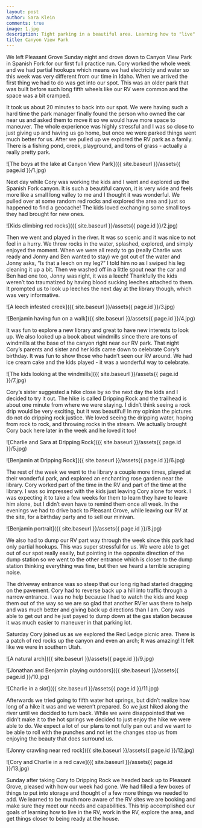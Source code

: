 ```yaml
---
layout: post
author: Sara Klein
comments: true
image: 1.jpg
description: Tight parking in a beautiful area. Learning how to "live" in the RV.
title: Canyon View Park
---
```


We left Pleasant Grove Sunday night and drove down to Canyon View Park in Spanish Fork for our first full practice run. Cory worked the whole week and we had partial hookups which means we had electricity and water so this week was very different from our time in Idaho. When we arrived the first thing we had to do was get into our spot. This was an older park that was built before such long fifth wheels like our RV were common and the space was a bit cramped.

It took us about 20 minutes to back into our spot. We were having such a hard time the park manager finally found the person who owned the car near us and asked them to move it so we would have more space to maneuver. The whole experience was highly stressful and I was so close to just giving up and having us go home, but once we were parked things went much better for us. After we pulled up we explored the RV park as a family. There is a fishing pond, creek, playground, and tons of grass - actually a really pretty park. 

![The boys at the lake at Canyon View Park]({{ site.baseurl }}/assets{{ page.id }}/1.jpg)

Next day while Cory was working the kids and I went and explored up the Spanish Fork canyon. It is such a beautiful canyon, it is very wide and feels more like a small long valley to me and I thought it was wonderful. We pulled over at some random red rocks and explored the area and just so happened to find a geocache! The kids loved exchanging some small toys they had brought for new ones.

![Kids climbing red rocks]({{ site.baseurl }}/assets{{ page.id }}/2.jpg)

Then we went and played in the river. It was so scenic and it was nice to not feel in a hurry. We threw rocks in the water, splashed, explored, and simply enjoyed the moment. When we were all ready to go (really Charlie was ready and Jonny and Ben wanted to stay) we got out of the water and Jonny asks, “Is that a leech on my leg?” I told him no as I swiped his leg cleaning it up a bit. Then we washed off in a little spout near the car and Ben had one too, Jonny was right, it was a leech! Thankfully the kids weren’t too traumatized by having blood sucking leeches attached to them. It prompted us to look up leeches the next day at the library though, which was very informative. 

![A leech infested creek]({{ site.baseurl }}/assets{{ page.id }}/3.jpg)

![Benjamin having fun on a walk]({{ site.baseurl }}/assets{{ page.id }}/4.jpg)

It was fun to explore a new library and great to have new interests to look up. We also looked up a book about windmills since there are tons of windmills at the base of the canyon right near our RV park. That night Cory’s parents and sister and her kids came down to celebrate Cory’s birthday. It was fun to show those who hadn’t seen our RV around. We had ice cream cake and the kids played - it was a wonderful way to celebrate. 

![The kids looking at the windmills]({{ site.baseurl }}/assets{{ page.id }}/7.jpg)

Cory’s sister suggested a hike close by so the next day the kids and I decided to try it out. The hike is called Dripping Rock and the trailhead is about one minute from where we were staying. I didn’t think seeing a rock drip would be very exciting, but it was beautiful! In my opinion the pictures do not do dripping rock justice. We loved seeing the dripping water, hoping from rock to rock, and throwing rocks in the stream. We actually brought Cory back here later in the week and he loved it too!

![Charlie and Sara at Dripping Rock]({{ site.baseurl }}/assets{{ page.id }}/5.jpg)

![Benjamin at Dripping Rock]({{ site.baseurl }}/assets{{ page.id }}/6.jpg)

The rest of the week we went to the library a couple more times, played at their wonderful park, and explored an enchanting rose garden near the library. Cory worked part of the time in the RV and part of the time at the library. I was so impressed with the kids just leaving Cory alone for work. I was expecting it to take a few weeks for them to learn they have to leave him alone, but I didn’t even have to remind them once all week. In the evenings we had to drive back to Pleasant Grove, while leaving our RV at the site, for a birthday party and to sell our minivan.

![Benjamin portrait]({{ site.baseurl }}/assets{{ page.id }}/8.jpg)

We also had to dump our RV part way through the week since this park had only partial hookups. This was super stressful for us. We were able to get out of our spot really easily, but pointing in the opposite direction of the dump station so we went to the other entrance which is closer to the dump station thinking everything was fine, but then we heard a terrible scraping noise.

The driveway entrance was so steep that our long rig had started dragging on the pavement. Cory had to reverse back up a hill into traffic through a narrow entrance. I was no help because I had to watch the kids and keep them out of the way so we are so glad that another RV’er was there to help and was much better and giving back up directions than I am. Cory was able to get out and he just payed to dump down at the gas station because it was much easier to maneuver in that parking lot.

Saturday Cory joined us as we explored the Red Ledge picnic area. There is a patch of red rocks up the canyon and even an arch; It was amazing! It felt like we were in southern Utah.

![A natural arch]({{ site.baseurl }}/assets{{ page.id }}/9.jpg)

![Jonathan and Benjamin playing outdoors]({{ site.baseurl }}/assets{{ page.id }}/10.jpg)

![Charlie in a slot]({{ site.baseurl }}/assets{{ page.id }}/11.jpg)


Afterwards we tried going to fifth water hot springs, but didn’t realize how long of a hike it was and we weren’t prepared. So we just hiked along the river until we decided to turn back. While we were disappointed that we didn’t make it to the hot springs we decided to just enjoy the hike we were able to do. We expect a lot of our plans to not fully pan out and we want to be able to roll with the punches and not let the changes stop us from enjoying the beauty that does surround us. 

![Jonny crawling near red rock]({{ site.baseurl }}/assets{{ page.id }}/12.jpg)

![Cory and Charlie in a red cave]({{ site.baseurl }}/assets{{ page.id }}/13.jpg)

Sunday after taking Cory to Dripping Rock we headed back up to Pleasant Grove, pleased with how our week had gone. We had filled a few boxes of things to put into storage and thought of a few more things we needed to add. We learned to be much more aware of the RV sites we are booking and make sure they meet our needs and capabilities. This trip accomplished our goals of learning how to live in the RV, work in the RV, explore the area, and get things closer to being ready at the house.
